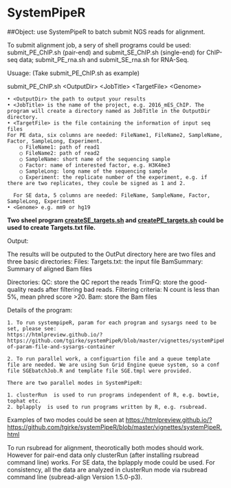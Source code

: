 # SystemPipeR

##Object: use SystemPipeR to batch submit NGS reads for alignment.

To submit alignment job, a sery of shell programs could be used: submit_PE_ChIP.sh (pair-end) and submit_SE_ChIP.sh (single-end) for ChIP-seq data; submit_PE_rna.sh and submit_SE_rna.sh for RNA-Seq.

Usuage: (Take submit_PE_ChIP.sh as example)

submit_PE_ChIP.sh \<OutputDir\> \<JobTitle\> \<TargetFile\> \<Genome\>

	• <OutputDir> the path to output your results
	• <JobTitle> is the name of the project, e.g. 2016_mES_ChIP. The program will create a directory named as JobTitle in the OutputDir directory.
	• <TargetFile> is the file containing the information of input seq files
	For PE data, six columns are needed: FileName1, FileName2, SampleName, Factor, SampleLong, Experiment.
		○ FileName1: path of read1
		○ FileName2: path of read2
		○ SampleName: short name of the sequencing sample
		○ Factor: name of interested factor, e.g. H3K4me3
		○ SampleLong: long name of the sequencing sample
		○ Experiment: the replicate number of the experiment, e.g. if there are two replicates, they coule be signed as 1 and 2.
		
	  For SE data, 5 columns are needed: FileName, SampleName, Factor, SampleLong, Experiment
	• <Genome> e.g. mm9 or hg19

**Two sheel program [createSE_targets.sh](createSE_targets.sh) and [createPE_targets.sh](createPE_targets.sh) could be used to create Targets.txt file.**

Output:

The results will be outputed to the OutPut directory 
here are two files and three basic directories:
Files:
  Targets.txt: the input file 
  BamSummary: Summary of aligned Bam files

Directories:
  QC: store the QC report the reads
  TrimFQ: store the good-quality reads after filtering bad reads. Filtering criteria: N count is less than 5%, mean phred score >20.
  Bam: store the Bam files

Details of the program:

	1. To run systempipeR, param for each program and sysargs need to be set, please see:
	https://htmlpreview.github.io/?https://github.com/tgirke/systemPipeR/blob/master/vignettes/systemPipeR.html#structure-of-param-file-and-sysargs-container  
	
	2. To run parallel work, a configuartion file and a queue template file are needed. We are using Sun Grid Engine queue system, so a conf file SGEbatchJob.R and template file SGE.tmpl were provided.
	
	There are two parallel modes in SystemPipeR:

	1. clusterRun  is used to run programs independent of R, e.g. bowtie, tophat etc.
	2. bplapply  is used to run programs written by R, e.g. rsubread.
	
Examples of two modes could be seen at https://htmlpreview.github.io/?https://github.com/tgirke/systemPipeR/blob/master/vignettes/systemPipeR.html 

To run rsubread for alignment, theorotically both modes should work. However for pair-end data only clusterRun (after installing rsubread command line) works. For SE data, the bplapply mode could be used. For consistency, all the data are analyzed in clusterRun mode via rsubread command line (subread-align Version 1.5.0-p3).


